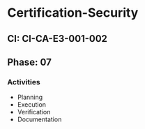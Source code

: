 # Certification-Security

## CI: CI-CA-E3-001-002
## Phase: 07

### Activities
- Planning
- Execution
- Verification
- Documentation
